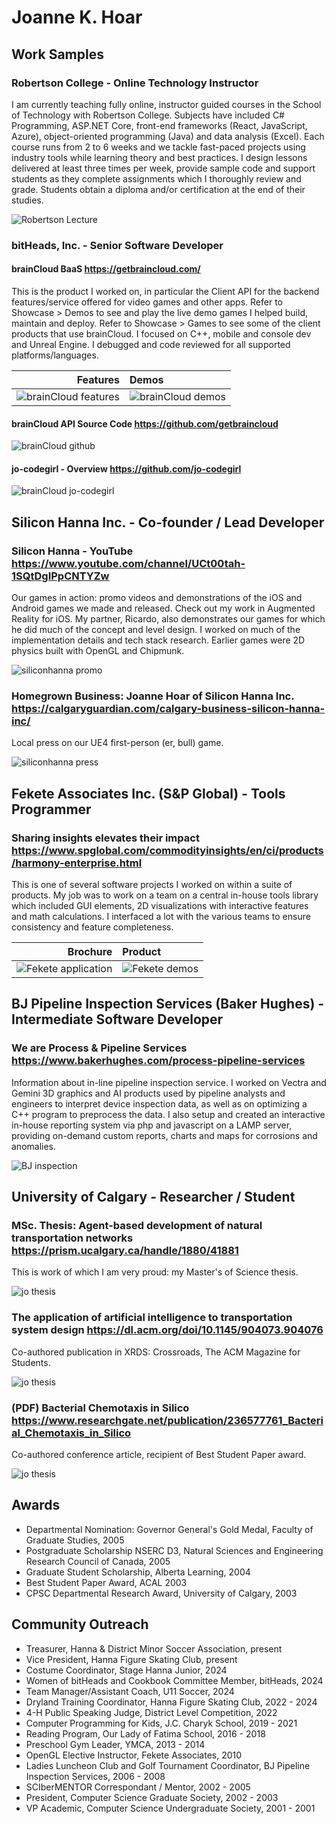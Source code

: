 # Joanne K. Hoar

## Work Samples

### Robertson College - Online Technology Instructor
I am currently teaching fully online, instructor guided courses in the School of Technology with Robertson College. Subjects have included C# Programming, ASP.NET Core, front-end frameworks (React, JavaScript, Azure), object-oriented programming (Java) and data analysis (Excel). Each course runs from 2 to 6 weeks and we tackle fast-paced projects using industry tools while learning theory and best practices. I design lessons delivered at least three times per week, provide sample code and support students as they complete assignments which I thoroughly review and grade. Students obtain a diploma and/or certification at the end of their studies.

![Robertson Lecture](screenshots/robertson-jo-lecture.png)

### bitHeads, Inc. - Senior Software Developer
#### brainCloud BaaS https://getbraincloud.com/
This is the product I worked on, in particular the Client API for the backend features/service offered for video games and other apps. Refer to Showcase > Demos to see and play the live demo games I helped build, maintain and deploy. Refer to Showcase > Games to see some of the client products that use brainCloud. I focused on C++, mobile and console dev and Unreal Engine. I debugged and code reviewed for all supported platforms/languages.

| Features | Demos |
| ---: | :--- |
| ![brainCloud features](screenshots/braincloud-features.png) | ![brainCloud demos](screenshots/braincloud-demos.png) |

#### brainCloud API Source Code https://github.com/getbraincloud

![brainCloud github](screenshots/braincloud-github.png)

#### jo-codegirl - Overview https://github.com/jo-codegirl

![brainCloud jo-codegirl](screenshots/braincloud-jo-codegirl.png)

## Silicon Hanna Inc. - Co-founder / Lead Developer
### Silicon Hanna - YouTube https://www.youtube.com/channel/UCt00tah-1SQtDgIPpCNTYZw
Our games in action: promo videos and demonstrations of the iOS and Android games we made and released. Check out my work in Augmented Reality for iOS. My partner, Ricardo, also demonstrates our games for which he did much of the concept and level design. I worked on much of the implementation details and tech stack research. Earlier games were 2D physics built with OpenGL and Chipmunk.

![siliconhanna promo](screenshots/siliconhanna-promo.png)

### Homegrown Business: Joanne Hoar of Silicon Hanna Inc. https://calgaryguardian.com/calgary-business-silicon-hanna-inc/
Local press on our UE4 first-person (er, bull) game.

![siliconhanna press](screenshots/siliconhanna-press.png)

## Fekete Associates Inc. (S&P Global) - Tools Programmer
### Sharing insights elevates their impact https://www.spglobal.com/commodityinsights/en/ci/products/harmony-enterprise.html
This is one of several software projects I worked on within a suite of products. My job was to work on a team on a central in-house tools library which included GUI elements, 2D visualizations with interactive features and math calculations. I interfaced a lot with the various teams to ensure consistency and feature completeness.

| Brochure | Product |
| ---: | :--- |
| ![Fekete application](screenshots/fekete-application.png) | ![Fekete demos](screenshots/fekete-harmony.png) |

## BJ Pipeline Inspection Services (Baker Hughes) - Intermediate Software Developer
### We are Process & Pipeline Services https://www.bakerhughes.com/process-pipeline-services
Information about in-line pipeline inspection service. I worked on Vectra and Gemini 3D graphics and AI products used by pipeline analysts and engineers to interpret device inspection data, as well as on optimizing a C++ program to preprocess the data. I also setup and created an interactive in-house reporting system via php and javascript on a LAMP server, providing on-demand custom reports, charts and maps for corrosions and anomalies.

![BJ inspection](screenshots/bj-pipelineinspection.png)

## University of Calgary - Researcher / Student
### MSc. Thesis: Agent-based development of natural transportation networks https://prism.ucalgary.ca/handle/1880/41881
This is work of which I am very proud: my Master's of Science thesis.

![jo thesis](screenshots/jo-thesis.png)

### The application of artificial intelligence to transportation system design https://dl.acm.org/doi/10.1145/904073.904076
Co-authored publication in XRDS: Crossroads, The ACM Magazine for Students.

![jo thesis](screenshots/jo-acm.png)

### (PDF) Bacterial Chemotaxis in Silico https://www.researchgate.net/publication/236577761_Bacterial_Chemotaxis_in_Silico
Co-authored conference article, recipient of Best Student Paper award.

![jo thesis](screenshots/jo-bacteria.png)

## Awards
* Departmental Nomination: Governor General's Gold Medal, Faculty of Graduate Studies, 2005
* Postgraduate Scholarship NSERC D3, Natural Sciences and Engineering Research Council of Canada, 2005
* Graduate Student Scholarship, Alberta Learning, 2004
* Best Student Paper Award, ACAL 2003
* CPSC Departmental Research Award, University of Calgary, 2003

## Community Outreach
* Treasurer, Hanna & District Minor Soccer Association, present
* Vice President, Hanna Figure Skating Club, present
* Costume Coordinator, Stage Hanna Junior, 2024
* Women of bitHeads and Cookbook Committee Member, bitHeads, 2024 
* Team Manager/Assistant Coach, U11 Soccer, 2024
* Dryland Training Coordinator, Hanna Figure Skating Club, 2022 - 2024
* 4-H Public Speaking Judge, District Level Competition, 2022
* Computer Programming for Kids, J.C. Charyk School, 2019 - 2021
* Reading Program, Our Lady of Fatima School, 2016 - 2018
* Preschool Gym Leader, YMCA,  2013 - 2014
* OpenGL Elective Instructor, Fekete Associates, 2010
* Ladies Luncheon Club and Golf Tournament Coordinator, BJ Pipeline Inspection Services, 2006 - 2008 
* SCIberMENTOR Correspondant / Mentor, 2002 - 2005
* President, Computer Science Graduate Society, 2002 - 2003
* VP Academic, Computer Science Undergraduate Society, 2001 - 2001
